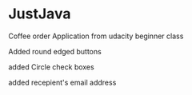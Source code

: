 # JustJava

Coffee order Application from udacity beginner class

Added round edged buttons

added Circle check boxes

added recepient's email address
